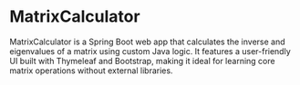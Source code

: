 # MatrixCalculator
MatrixCalculator is a Spring Boot web app that calculates the inverse and eigenvalues of a matrix using custom Java logic. It features a user-friendly UI built with Thymeleaf and Bootstrap, making it ideal for learning core matrix operations without external libraries.
